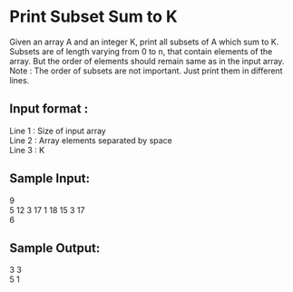 # Print Subset Sum to K
Given an array A and an integer K, print all subsets of A which sum to K.  
Subsets are of length varying from 0 to n, that contain elements of the array. But the order of elements should remain same as in the input array.  
Note : The order of subsets are not important. Just print them in different lines.  


## Input format :
  
Line 1 : Size of input array  
Line 2 : Array elements separated by space  
Line 3 : K   

## Sample Input:  

9   
5 12 3 17 1 18 15 3 17    
6  

## Sample Output:

3 3  
5 1  


